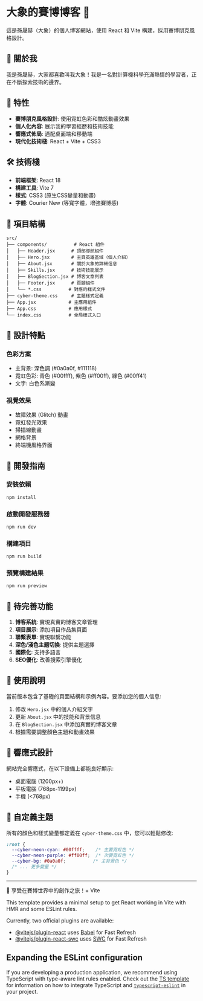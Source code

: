 # 大象的賽博博客 🐘

這是孫晟赫（大象）的個人博客網站，使用 React 和 Vite 構建，採用賽博朋克風格設計。

## 👋 關於我

我是孫晟赫，大家都喜歡叫我大象！我是一名對計算機科學充滿熱情的學習者，正在不斷探索技術的邊界。

## 🚀 特性

- **賽博朋克風格設計**: 使用霓虹色彩和酷炫動畫效果
- **個人化內容**: 展示我的學習經歷和技術技能
- **響應式佈局**: 適配桌面端和移動端
- **現代化技術棧**: React + Vite + CSS3

## 🛠️ 技術棧

- **前端框架**: React 18
- **構建工具**: Vite 7
- **樣式**: CSS3 (原生CSS變量和動畫)
- **字體**: Courier New (等寬字體，增強賽博感)

## 📁 項目結構

```
src/
├── components/          # React 組件
│   ├── Header.jsx      # 頂部導航組件
│   ├── Hero.jsx        # 主頁英雄區域（個人介紹）
│   ├── About.jsx       # 關於大象的詳細信息
│   ├── Skills.jsx      # 技術技能展示
│   ├── BlogSection.jsx # 博客文章列表
│   ├── Footer.jsx      # 頁腳組件
│   └── *.css          # 對應的樣式文件
├── cyber-theme.css     # 主題樣式定義
├── App.jsx            # 主應用組件
├── App.css            # 應用樣式
└── index.css          # 全局樣式入口
```

## 🎨 設計特點

### 色彩方案
- 主背景: 深色調 (#0a0a0f, #111118)
- 霓虹色彩: 青色 (#00ffff), 紫色 (#ff00ff), 綠色 (#00ff41)
- 文字: 白色系漸變

### 視覺效果
- 故障效果 (Glitch) 動畫
- 霓虹發光效果
- 掃描線動畫
- 網格背景
- 終端機風格界面

## 🚀 開發指南

### 安裝依賴
```bash
npm install
```

### 啟動開發服務器
```bash
npm run dev
```

### 構建項目
```bash
npm run build
```

### 預覽構建結果
```bash
npm run preview
```

## 📝 待完善功能

1. **博客系統**: 實現真實的博客文章管理
2. **項目展示**: 添加項目作品集頁面  
3. **聯繫表單**: 實現聯繫功能
4. **深色/淺色主題切換**: 提供主題選擇
5. **國際化**: 支持多語言
6. **SEO優化**: 改善搜索引擎優化

## 🎯 使用說明

當前版本包含了基礎的頁面結構和示例內容。要添加您的個人信息:

1. 修改 `Hero.jsx` 中的個人介紹文字
2. 更新 `About.jsx` 中的技能和背景信息  
3. 在 `BlogSection.jsx` 中添加真實的博客文章
4. 根據需要調整顏色主題和動畫效果

## 📱 響應式設計

網站完全響應式，在以下設備上都能良好顯示:
- 桌面電腦 (1200px+)
- 平板電腦 (768px-1199px) 
- 手機 (<768px)

## 🔧 自定義主題

所有的顏色和樣式變量都定義在 `cyber-theme.css` 中，您可以輕鬆修改:

```css
:root {
  --cyber-neon-cyan: #00ffff;    /* 主要霓虹色 */
  --cyber-neon-purple: #ff00ff;  /* 次要霓虹色 */
  --cyber-bg: #0a0a0f;          /* 主背景色 */
  /* ... 更多變量 */
}
```

---

🌟 享受在賽博世界中的創作之旅！+ Vite

This template provides a minimal setup to get React working in Vite with HMR and some ESLint rules.

Currently, two official plugins are available:

- [@vitejs/plugin-react](https://github.com/vitejs/vite-plugin-react/blob/main/packages/plugin-react) uses [Babel](https://babeljs.io/) for Fast Refresh
- [@vitejs/plugin-react-swc](https://github.com/vitejs/vite-plugin-react/blob/main/packages/plugin-react-swc) uses [SWC](https://swc.rs/) for Fast Refresh

## Expanding the ESLint configuration

If you are developing a production application, we recommend using TypeScript with type-aware lint rules enabled. Check out the [TS template](https://github.com/vitejs/vite/tree/main/packages/create-vite/template-react-ts) for information on how to integrate TypeScript and [`typescript-eslint`](https://typescript-eslint.io) in your project.
